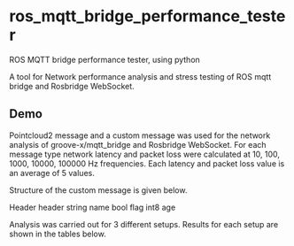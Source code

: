 # ros_mqtt_bridge_performance_tester
ROS MQTT bridge performance tester, using python

A tool for Network performance analysis and stress testing of ROS mqtt bridge and Rosbridge WebSocket. 

## Demo 

Pointcloud2 message and a custom message was used for the network analysis of groove-x/mqtt_bridge and Rosbridge WebSocket. For each message type network latency and packet loss were calculated at 10, 100, 1000, 10000, 100000 Hz frequencies. Each latency and packet loss value is an average of 5 values. 

Structure of the custom message is given below. 

Header header
string name
bool flag
int8 age

Analysis was carried out for 3 different setups. Results for each setup are shown in the tables below.


